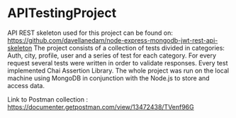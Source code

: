 # APITestingProject

API REST skeleton used for this project can be found on: https://github.com/davellanedam/node-express-mongodb-jwt-rest-api-skeleton
The project consists of a collection of tests divided in categories: Auth, city, profile, user
and a series of test for each category. For every request several tests were written in order 
to validate responses. Every test implemented Chai Assertion Library. The whole project 
was run on the local machine using MongoDB in conjunction with the Node.js to store and access data. 

Link to Postman collection : https://documenter.getpostman.com/view/13472438/TVenf96G
